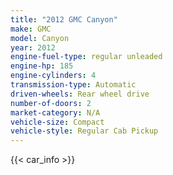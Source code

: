 ```yaml
---
title: "2012 GMC Canyon"
make: GMC
model: Canyon
year: 2012
engine-fuel-type: regular unleaded
engine-hp: 185
engine-cylinders: 4
transmission-type: Automatic
driven-wheels: Rear wheel drive
number-of-doors: 2
market-category: N/A
vehicle-size: Compact
vehicle-style: Regular Cab Pickup
---
```


{{< car_info >}}
